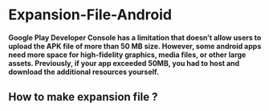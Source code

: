# Expansion-File-Android

#### Google Play Developer Console has a limitation that doesn’t allow users to upload the APK file of more than 50 MB size. However, some android apps need more space for high-fidelity graphics, media files, or other large assets. Previously, if your app exceeded 50MB, you had to host and download the additional resources yourself.

## How to make expansion file ?
